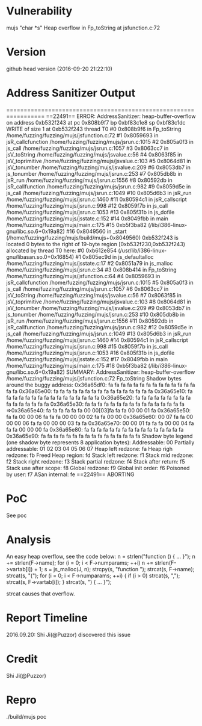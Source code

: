 # Vulnerability
mujs "char *s" Heap overflow in Fp_toString at jsfunction.c:72

# Version
github head version (2016-09-20 21:22:10)

# Address Sanitizer Output
=================================================================
==22491== ERROR: AddressSanitizer: heap-buffer-overflow on address 0xb532f243 at pc 0x808b9f7 bp 0xbf83c1e8 sp 0xbf83c1dc
WRITE of size 1 at 0xb532f243 thread T0
    #0 0x808b9f6 in Fp_toString /home/fuzzing/fuzzing/mujs/jsfunction.c:72
    #1 0x8059693 in jsR_callcfunction /home/fuzzing/fuzzing/mujs/jsrun.c:1015
    #2 0x805a0f3 in js_call /home/fuzzing/fuzzing/mujs/jsrun.c:1057
    #3 0x8063cc7 in jsV_toString /home/fuzzing/fuzzing/mujs/jsvalue.c:56
    #4 0x8063f85 in jsV_toprimitive /home/fuzzing/fuzzing/mujs/jsvalue.c:103
    #5 0x8064d81 in jsV_tonumber /home/fuzzing/fuzzing/mujs/jsvalue.c:209
    #6 0x8053db7 in js_tonumber /home/fuzzing/fuzzing/mujs/jsrun.c:253
    #7 0x805db8b in jsR_run /home/fuzzing/fuzzing/mujs/jsrun.c:1556
    #8 0x80592db in jsR_callfunction /home/fuzzing/fuzzing/mujs/jsrun.c:982
    #9 0x8059d5e in js_call /home/fuzzing/fuzzing/mujs/jsrun.c:1049
    #10 0x805d6b3 in jsR_run /home/fuzzing/fuzzing/mujs/jsrun.c:1460
    #11 0x80594c1 in jsR_callscript /home/fuzzing/fuzzing/mujs/jsrun.c:998
    #12 0x8059f7b in js_call /home/fuzzing/fuzzing/mujs/jsrun.c:1053
    #13 0x805f31b in js_dofile /home/fuzzing/fuzzing/mujs/jsstate.c:152
    #14 0x8049fbb in main /home/fuzzing/fuzzing/mujs/main.c:175
    #15 0xb5f3ba82 (/lib/i386-linux-gnu/libc.so.6+0x19a82)
    #16 0x8049560 in _start (/home/fuzzing/fuzzing/mujs/build/mujs+0x8049560)
0xb532f243 is located 0 bytes to the right of 19-byte region [0xb532f230,0xb532f243)
allocated by thread T0 here:
    #0 0xb612e854 (/usr/lib/i386-linux-gnu/libasan.so.0+0x16854)
    #1 0x805ec9d in js_defaultalloc /home/fuzzing/fuzzing/mujs/jsstate.c:17
    #2 0x8051a79 in js_malloc /home/fuzzing/fuzzing/mujs/jsrun.c:34
    #3 0x808b414 in Fp_toString /home/fuzzing/fuzzing/mujs/jsfunction.c:64
    #4 0x8059693 in jsR_callcfunction /home/fuzzing/fuzzing/mujs/jsrun.c:1015
    #5 0x805a0f3 in js_call /home/fuzzing/fuzzing/mujs/jsrun.c:1057
    #6 0x8063cc7 in jsV_toString /home/fuzzing/fuzzing/mujs/jsvalue.c:56
    #7 0x8063f85 in jsV_toprimitive /home/fuzzing/fuzzing/mujs/jsvalue.c:103
    #8 0x8064d81 in jsV_tonumber /home/fuzzing/fuzzing/mujs/jsvalue.c:209
    #9 0x8053db7 in js_tonumber /home/fuzzing/fuzzing/mujs/jsrun.c:253
    #10 0x805db8b in jsR_run /home/fuzzing/fuzzing/mujs/jsrun.c:1556
    #11 0x80592db in jsR_callfunction /home/fuzzing/fuzzing/mujs/jsrun.c:982
    #12 0x8059d5e in js_call /home/fuzzing/fuzzing/mujs/jsrun.c:1049
    #13 0x805d6b3 in jsR_run /home/fuzzing/fuzzing/mujs/jsrun.c:1460
    #14 0x80594c1 in jsR_callscript /home/fuzzing/fuzzing/mujs/jsrun.c:998
    #15 0x8059f7b in js_call /home/fuzzing/fuzzing/mujs/jsrun.c:1053
    #16 0x805f31b in js_dofile /home/fuzzing/fuzzing/mujs/jsstate.c:152
    #17 0x8049fbb in main /home/fuzzing/fuzzing/mujs/main.c:175
    #18 0xb5f3ba82 (/lib/i386-linux-gnu/libc.so.6+0x19a82)
SUMMARY: AddressSanitizer: heap-buffer-overflow /home/fuzzing/fuzzing/mujs/jsfunction.c:72 Fp_toString
Shadow bytes around the buggy address:
  0x36a65df0: fa fa fa fa fa fa fa fa fa fa fa fa fa fa fa fa
  0x36a65e00: fa fa fa fa fa fa fa fa fa fa fa fa fa fa fa fa
  0x36a65e10: fa fa fa fa fa fa fa fa fa fa fa fa fa fa fa fa
  0x36a65e20: fa fa fa fa fa fa fa fa fa fa fa fa fa fa fa fa
  0x36a65e30: fa fa fa fa fa fa fa fa fa fa fa fa fa fa fa fa
=>0x36a65e40: fa fa fa fa fa fa 00 00[03]fa fa fa 00 00 01 fa
  0x36a65e50: fa fa 00 00 06 fa fa fa 00 00 00 02 fa fa 00 00
  0x36a65e60: 00 07 fa fa 00 00 00 06 fa fa 00 00 00 03 fa fa
  0x36a65e70: 00 00 01 fa fa fa 00 00 04 fa fa fa 00 00 00 fa
  0x36a65e80: fa fa fa fa fa fa fa fa fa fa fa fa fa fa fa fa
  0x36a65e90: fa fa fa fa fa fa fa fa fa fa fa fa fa fa fa fa
Shadow byte legend (one shadow byte represents 8 application bytes):
  Addressable:           00
  Partially addressable: 01 02 03 04 05 06 07 
  Heap left redzone:     fa
  Heap righ redzone:     fb
  Freed Heap region:     fd
  Stack left redzone:    f1
  Stack mid redzone:     f2
  Stack right redzone:   f3
  Stack partial redzone: f4
  Stack after return:    f5
  Stack use after scope: f8
  Global redzone:        f9
  Global init order:     f6
  Poisoned by user:      f7
  ASan internal:         fe
==22491== ABORTING



# PoC
See poc

# Analysis
An easy heap overflow, see the code below:
n = strlen("function () { ... }");
n += strlen(F->name);
for (i = 0; i < F->numparams; ++i)
    n += strlen(F->vartab[i]) + 1;
s = js_malloc(J, n);
strcpy(s, "function ");
strcat(s, F->name);
strcat(s, "(");
for (i = 0; i < F->numparams; ++i) {
    if (i > 0) strcat(s, ",");
    strcat(s, F->vartab[i]);
}
strcat(s, ") { ... }");

strcat causes that overflow.

# Report Timeline
2016.09.20: Shi Ji(@Puzzor) discovered this issue

# Credit
Shi Ji(@Puzzor)

# Repro
./build/mujs poc